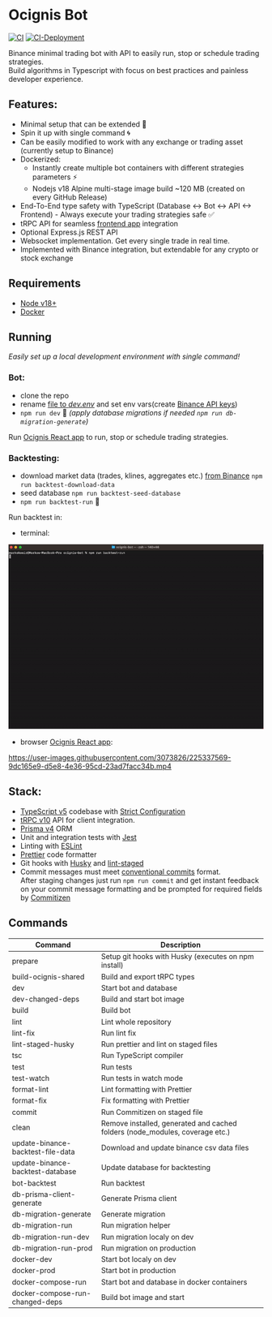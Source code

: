 # Ocignis Bot

[![CI][ci-badge]][ci-url]
[![CI-Deployment][ci-deployment-badge]][ci-deployment-url]

Binance minimal trading bot with API to easily run, stop or schedule trading strategies.  
Build algorithms in Typescript with focus on best practices and painless developer experience.

## Features:

- Minimal setup that can be extended 🔧
- Spin it up with single command 🌀
- Can be easily modified to work with any exchange or trading asset (currently setup to Binance)
- Dockerized:
  - Instantly create multiple bot containers with different strategies parameters ⚡
  - Nodejs v18 Alpine multi-stage image build ~120 MB (created on every GitHub Release)
- End-To-End type safety with TypeScript (Database <-> Bot <-> API <-> Frontend) - Always execute your trading strategies safe ✅
- tRPC API for seamless [frontend app](https://github.com/ocignis/ocignis-fe) integration
- Optional Express.js REST API
- Websocket implementation. Get every single trade in real time.
- Implemented with Binance integration, but extendable for any crypto or stock exchange

## Requirements

- [Node v18+](https://nodejs.org/)
- [Docker](https://www.docker.com/)

## Running

_Easily set up a local development environment with single command!_

### Bot:

- clone the repo
- rename [file to _dev.env_](https://github.com/ocignis/ocignis-bot/blob/main/envs/dev.example.env) and set env vars(create [Binance API keys](https://www.binance.com/en/support/faq/how-to-create-api-keys-on-binance-360002502072))
- `npm run dev` 🚀 _(apply database migrations if needed `npm run db-migration-generate`)_

Run [Ocignis React app](https://github.com/ocignis/ocignis-fe) to run, stop or schedule trading strategies.

### Backtesting:

- download market data (trades, klines, aggregates etc.) [from Binance](https://data.binance.vision/) `npm run backtest-download-data`
- seed database `npm run backtest-seed-database`
- `npm run backtest-run` 🚀

Run backtest in:

- terminal:

[![](misc/demo-terminal.gif)](https://github.com/ocignis/ocignis-bot)

- browser [Ocignis React app](https://github.com/ocignis/ocignis-fe):

https://user-images.githubusercontent.com/3073826/225337569-9dc165e9-d5e8-4e36-95cd-23ad7facc34b.mp4

## Stack:

- [TypeScript v5](https://github.com/microsoft/TypeScript) codebase with [Strict Configuration](https://typescript-eslint.io/docs/linting/configs#strict)
- [tRPC v10](https://trpc.io/) API for client integration.
- [Prisma v4](https://www.prisma.io/) ORM
- Unit and integration tests with [Jest](https://github.com/facebook/jest)
- Linting with [ESLint](https://eslint.org/)
- [Prettier](https://prettier.io/) code formatter
- Git hooks with [Husky](https://github.com/typicode/husky) and [lint-staged](https://github.com/okonet/lint-staged)
- Commit messages must meet [conventional commits](https://www.conventionalcommits.org/en/v1.0.0/) format.  
  After staging changes just run `npm run commit` and get instant feedback on your commit message formatting and be prompted for required fields by [Commitizen](https://github.com/commitizen/cz-cli)

## Commands

| Command                           | Description                                                                  |
| --------------------------------- | ---------------------------------------------------------------------------- |
| prepare                           | Setup git hooks with Husky (executes on npm install)                         |
| build-ocignis-shared              | Build and export tRPC types                                                  |
| dev                               | Start bot and database                                                       |
| dev-changed-deps                  | Build and start bot image                                                    |
| build                             | Build bot                                                                    |
| lint                              | Lint whole repository                                                        |
| lint-fix                          | Run lint fix                                                                 |
| lint-staged-husky                 | Run prettier and lint on staged files                                        |
| tsc                               | Run TypeScript compiler                                                      |
| test                              | Run tests                                                                    |
| test-watch                        | Run tests in watch mode                                                      |
| format-lint                       | Lint formatting with Prettier                                                |
| format-fix                        | Fix formatting with Prettier                                                 |
| commit                            | Run Commitizen on staged file                                                |
| clean                             | Remove installed, generated and cached folders (node_modules, coverage etc.) |
| update-binance-backtest-file-data | Download and update binance csv data files                                   |
| update-binance-backtest-database  | Update database for backtesting                                              |
| bot-backtest                      | Run backtest                                                                 |
| db-prisma-client-generate         | Generate Prisma client                                                       |
| db-migration-generate             | Generate migration                                                           |
| db-migration-run                  | Run migration helper                                                         |
| db-migration-run-dev              | Run migration localy on dev                                                  |
| db-migration-run-prod             | Run migration on production                                                  |
| docker-dev                        | Start bot localy on dev                                                      |
| docker-prod                       | Start bot in production                                                      |
| docker-compose-run                | Start bot and database in docker containers                                  |
| docker-compose-run-changed-deps   | Build bot image and start                                                    |

<!-- Badges -->

[ci-badge]: https://github.com/ocignis/ocignis-bot/actions/workflows/CI.yml/badge.svg
[ci-url]: https://github.com/ocignis/ocignis-bot/actions/workflows/CI.yml
[ci-deployment-badge]: https://github.com/ocignis/ocignis-bot/actions/workflows/CI-Deployment.yml/badge.svg
[ci-deployment-url]: https://github.com/ocignis/ocignis-bot/actions/workflows/CI-Deployment.yml
